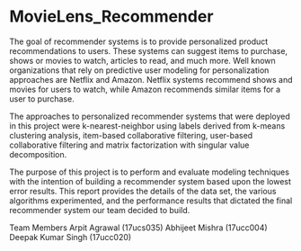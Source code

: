 # MovieLens_Recommender

The goal of recommender systems is to provide personalized product recommendations to users. These systems can suggest items to purchase, shows or movies to watch, articles to read, and much more. Well known organizations that rely on predictive user modeling for personalization approaches are Netflix and Amazon. Netflix systems recommend shows and movies for users to watch, while Amazon recommends similar items for a user to purchase.

The approaches to personalized recommender systems that were deployed in this project were k-nearest-neighbor using labels derived from k-means clustering analysis, item-based collaborative filtering, user-based collaborative filtering and matrix factorization with singular value decomposition.

The purpose of this project is to perform and evaluate modeling techniques with the intention of building a recommender system based upon the lowest error results. This report provides the details of the data set, the various algorithms experimented, and the performance results that dictated the final recommender system our team decided to build.

Team Members
Arpit Agrawal (17ucs035)
Abhijeet Mishra (17ucc004)
Deepak Kumar Singh (17ucc020)
